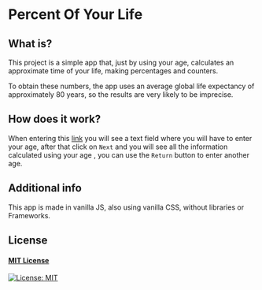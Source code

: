 # Percent Of Your Life


## What is?

This project is a simple app that, just by using your age, calculates an approximate time of your life, making percentages and counters.

To obtain these numbers, the app uses an average global life expectancy of approximately 80 years, so the results are very likely to be imprecise.


## How does it work?

When entering this [link](https://ismacortgtz.github.io/PercentOfYourLife/) you will see a text field where you will have to enter your age, after that click on `Next` and you will see all the information calculated using your age , you can use the `Return` button to enter another age.


## Additional info

This app is made in vanilla JS, also using vanilla CSS, without libraries or Frameworks.


## License
#### [MIT License](https://opensource.org/licenses/MIT)
[![License: MIT](https://img.shields.io/badge/License-MIT-yellow.svg)](https://opensource.org/licenses/MIT)